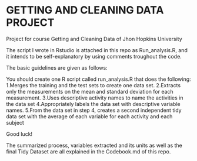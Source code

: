 # GETTING AND CLEANING DATA PROJECT
Project for course Getting and Cleaning Data of Jhon Hopkins University

The script I wrote in Rstudio is attached in this repo as Run_analysis.R, and it intends to be self-explanatory by using comments troughout the code.

The basic guidelines are given as follows:

You should create one R script called run_analysis.R that does the following:
1.Merges the training and the test sets to create one data set. 
2.Extracts only the measurements on the mean and standard deviation for each measurement.
3.Uses descriptive activity names to name the activities in the data set 
4.Appropriately labels the data set with descriptive variable names.
5.From the data set in step 4, creates a second independent tidy data set with the average of each variable for each activity and each subject

Good luck!

The summarized process, variables extracted and its units as well as the final Tidy Dataset are all explained in the Codebook.md of this repo.
